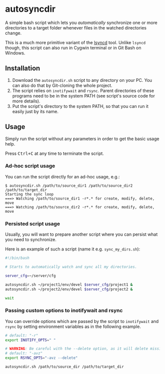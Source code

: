# autosyncdir

A simple bash script which lets you _automatically_ synchronize one or more directories to a target folder
whenever files in the watched directories change.

This is a much more primitive variant of the [lsyncd][lsyncd] tool.
Unlike `lsyncd` though, this script can also run in Cygwin terminal or in Git Bash on Windows.

## Installation

1. Download the `autosyncdir.sh` script to any directory on your PC.
   You can also do that by Git-cloning the whole project.
2. The script relies on `inotifywait` and `rsync`.
   Parent directories of these programs need to be in the system PATH
   (see script's source code for more details).
3. Put the script's directory to the system PATH, so that you can run it easily just by its name.

## Usage

Simply run the script without any parameters in order to get the basic usage help.

Press <kbd>Ctrl+C</kbd> at any time to terminate the script.

### Ad-hoc script usage

You can run the script directly for an ad-hoc usage, e.g.:

```text
$ autosyncdir.sh /path/to/source_dir1 /path/to/source_dir2 /path/to/target_dir
Starting the sync loop
===> Watching /path/to/source_dir1 -r*.* for create, modify, delete, move
===> Watching /path/to/source_dir2 -r*.* for create, modify, delete, move
```

### Persisted script usage

Usually, you will want to prepare another script where you can persist
what you need to synchronize.

Here is an example of such a script (name it e.g. `sync_my_dirs.sh`):

```bash
#!/bin/bash

# Starts to automatically watch and sync all my directories.

server_cfg=~/server/cfg

autosyncdir.sh ~/project1/env/devel $server_cfg/project1 &
autosyncdir.sh ~/project2/env/devel $server_cfg/project2 &

wait
```

### Passing custom options to inotifywait and rsync

You can override options which are passed by the script to `inotifywait` and `rsync`
by setting environment variables as in the following example.

```bash
# default: "-r"
export INOTIFY_OPTS=" "

# WARNING: Be careful with the --delete option, as it will delete missing files in the target directory!
# default: "-avz"
export RSYNC_OPTS="-avz --delete"

autosyncdir.sh /path/to/source_dir /path/to/target_dir
```

[lsyncd]: hhtps://github.com/lsyncd/lsyncd
